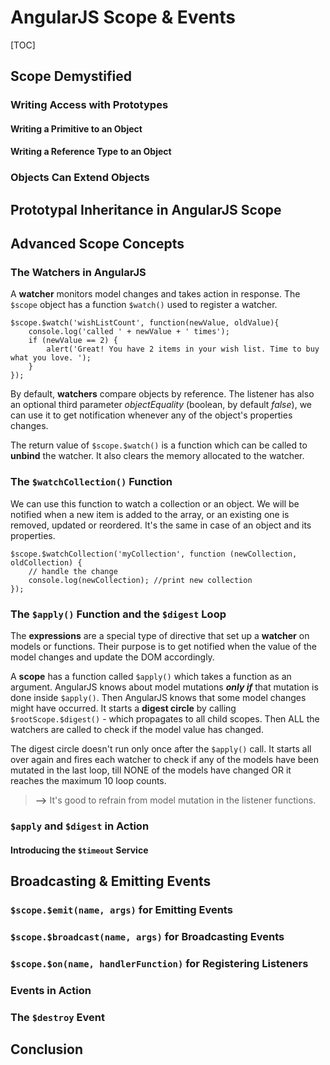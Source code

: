# AngularJS Scope & Events

[TOC]

## Scope Demystified

### Writing Access with Prototypes

#### Writing a Primitive to an Object

#### Writing a Reference Type to an Object

### Objects Can Extend Objects

## Prototypal Inheritance in AngularJS Scope

## Advanced Scope Concepts

### The Watchers in AngularJS

A **watcher** monitors model changes and takes action in response. The `$scope` object has a function `$watch()` used to register a watcher.

    $scope.$watch('wishListCount', function(newValue, oldValue){
	    console.log('called ' + newValue + ' times');
	    if (newValue == 2) {
		    alert('Great! You have 2 items in your wish list. Time to buy what you love. ');
		}
    });

By default, **watchers** compare objects by reference. The listener has also an optional third parameter *objectEquality* (boolean, by default *false*), we can use it to get notification whenever any of the object's properties changes.

The return value of `$scope.$watch()` is a function which can be called to **unbind** the watcher. It also clears the memory allocated to the watcher.

### The `$watchCollection()` Function

We can use this function to watch a collection or an object. We will be notified when a new item is added to the array, or an existing one is removed, updated or reordered. It's the same in case of an object and its properties.

    $scope.$watchCollection('myCollection', function (newCollection, oldCollection) {
	    // handle the change
	    console.log(newCollection); //print new collection
	});

### The `$apply()` Function and the `$digest` Loop

The **expressions** are a special type of directive that set up a **watcher** on models or functions. Their purpose is to get notified when the value of the model changes and update the DOM accordingly.

A **scope** has a function called `$apply()` which takes a function as an argument. AngularJS knows about model mutations ***only if*** that mutation is done inside `$apply()`. Then AngularJS knows that some model changes might have occurred. It starts a **digest circle** by calling `$rootScope.$digest()` - which propagates to all child scopes. Then ALL the watchers are called to check if the model value has changed.

The digest circle doesn't run only once after the `$apply()` call. It starts all over again and fires each watcher to check if any of the models have been mutated in the last loop, till NONE of the models have changed OR it reaches the maximum 10 loop counts.

> **-->** It's good to refrain from model mutation in the listener functions.

### `$apply` and `$digest` in Action

#### Introducing the `$timeout` Service

## Broadcasting & Emitting Events

### `$scope.$emit(name, args)` for Emitting Events

### `$scope.$broadcast(name, args)` for Broadcasting Events

### `$scope.$on(name, handlerFunction)` for Registering Listeners

### Events in Action

### The `$destroy` Event

## Conclusion
